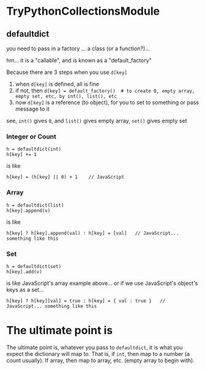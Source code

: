 # TryPythonCollectionsModule


## defaultdict

you need to pass in a factory ... a class (or a function?)...

hm... it is a "callable", and is known as a "default_factory"

Because there are 3 steps when you use `d[key]`

1. when `d[key]` is defined, all is fine
2. if not, then   `d[key] = default_factory()  # to create 0, empty array, empty set, etc, by int(), list(), etc`
3. now `d[key]` is a reference (to object), for you to set to something or pass message to it

see, `int()` gives `0`, and `list()` gives empty array, `set()` gives empty set

### Integer or Count

    h = defaultdict(int)
    h[key] += 1

is like

    h[key] = (h[key] || 0) + 1    // JavaScript

### Array

    h = defaultdict(list)
    h[key].append(v)

is like

    h[key] ? h[key].append(val) : h[key] = [val]   // JavaScript... something like this

### Set

    h = defaultdict(set)
    h[key].add(v)

is like JavaScript's array example above... or if we use JavaScript's object's keys as a set...

    h[key] ? h[key][val] = true : h[key] = { val : true }   // JavaScript... something like this

# The ultimate point is

The ultimate point is, whatever you pass to `defaultdict`, it is what you expect the dictionary will map to.  That is, if `int`, then map to a number (a count usually).  If array, then map to array, etc. (empty array to begin with).
